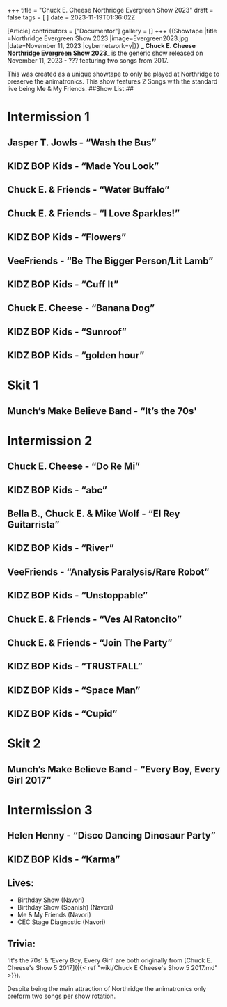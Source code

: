 +++
title = "Chuck E. Cheese Northridge Evergreen Show 2023"
draft = false
tags = [ ]
date = 2023-11-19T01:36:02Z

[Article]
contributors = ["Documentor"]
gallery = []
+++
{{Showtape
|title =Northridge Evergreen Show 2023
|image=Evergreen2023.jpg
|date=November 11, 2023
|cybernetwork=y|}}
**_ Chuck E. Cheese Northridge Evergreen Show 2023**_ is the generic show released on November 11, 2023 - ??? featuring two songs from 2017.

This was created as a unique showtape to only be played at Northridge to preserve the animatronics. This show features 2 Songs with the standard live being Me & My Friends.
##Show List:##

# **Intermission 1**
## Jasper T. Jowls - “Wash the Bus”
## KIDZ BOP Kids - “Made You Look”
## Chuck E. & Friends - “Water Buffalo”
## Chuck E. & Friends - “I Love Sparkles!”
## KIDZ BOP Kids - “Flowers”
## VeeFriends - “Be The Bigger Person/Lit Lamb”
## KIDZ BOP Kids - “Cuff It”
## Chuck E. Cheese - “Banana Dog”
## KIDZ BOP Kids - “Sunroof”
## KIDZ BOP Kids - “golden hour”
# **Skit 1**
## Munch’s Make Believe Band - “It’s the 70s'
# **Intermission 2**
## Chuck E. Cheese - “Do Re Mi”
## KIDZ BOP Kids - “abc”
## Bella B., Chuck E. & Mike Wolf - “El Rey Guitarrista”
## KIDZ BOP Kids - “River”
## VeeFriends - “Analysis Paralysis/Rare Robot”
## KIDZ BOP Kids - “Unstoppable”
## Chuck E. & Friends - “Ves Al Ratoncito”
## Chuck E. & Friends - “Join The Party”
## KIDZ BOP Kids - “TRUSTFALL”
## KIDZ BOP Kids - “Space Man”
## KIDZ BOP Kids - “Cupid”
# **Skit 2**
## Munch’s Make Believe Band - “Every Boy, Every Girl 2017”
# **Intermission 3** 
## Helen Henny - “Disco Dancing Dinosaur Party”
## KIDZ BOP Kids - “Karma”

## Lives: ##

* Birthday Show (Navori)
* Birthday Show (Spanish) (Navori)
* Me & My Friends (Navori)
* CEC Stage Diagnostic (Navori)

## Trivia: ##
'It's the 70s' & 'Every Boy, Every Girl' are both originally from [Chuck E. Cheese's Show 5 2017]({{< ref "wiki/Chuck E Cheese's Show 5 2017.md" >}}). 

Despite being the main attraction of Northridge the animatronics only preform two songs per show rotation.